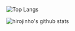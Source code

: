 
![Top Langs](https://github-readme-stats.vercel.app/api/top-langs/?username=hirojinho&layout=compact&hide=css,html)

![hirojinho's github stats](https://github-readme-stats.vercel.app/api?username=hirojinho&count_private=true&show_icons=true&theme=onedark)
